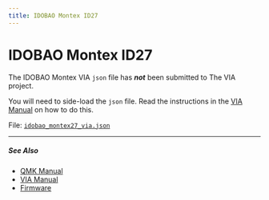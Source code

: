 ```yaml
---
title: IDOBAO Montex ID27
---
```


# IDOBAO Montex ID27

The IDOBAO Montex VIA `json` file has ***not*** been submitted to The VIA project.

You will need to side-load the `json` file.  Read the instructions in the [VIA Manual](../manuals/id27/via.html) on how to do this.

File: [<i class="fas fa-file-code"></i> `idobao_montex27_via.json`](./idobao_montex27_via.json)


---

##### See Also
* [<i class="fas fa-book"></i> QMK Manual](../manuals/id27/)
* [<i class="fas fa-book"></i> VIA Manual](../manuals/id27/via.html)
* [<i class="fas fa-microchip"></i> Firmware](../firmware/id27.html)
